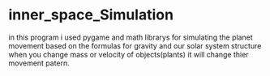 # inner_space_Simulation
in this program i used pygame and math librarys for simulating the planet movement based on the formulas for gravity and our solar system structure when you change mass or velocity of objects(plants) it will change thier movement patern.
